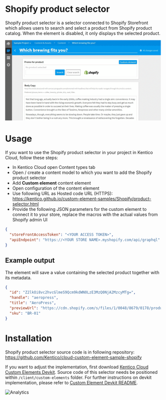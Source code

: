 # Shopify product selector
Shopify product selector is a selector connected to Shopify Storefront which allows users to search and select a product from Shopify product catalog. When the element is disabled, it only displays the selected product.

![Shopify product selector](ShopifyProductSelector.gif)

# Usage

If you want to use the Shopify product selector in your project in Kentico Cloud, follow these steps:

* In Kentico Cloud open Content types tab
* Open / create a content model to which you want to add the Shopify product selector
* Add **Custom element** content element
* Open configuration of the content element
* Use following URL as Hosted code URL (HTTPS): https://kentico.github.io/custom-element-samples/Shopify/product-selector.html
* Provide the following JSON parameters for the custom element to connect it to your store, replace the macros with the actual values from Shopify admin UI

```json
{
  "storeFrontAccessToken": "<YOUR ACCESS TOKEN>",
  "apiEndpoint": "https://<YOUR STORE NAME>.myshopify.com/api/graphql"
}
```

## Example output

The element will save a value containing the selected product together with its metadata. 

```json
{
  "id": "Z2lkOi8vc2hvcGlmeS9Qcm9kdWN0LzE3MzQ0NjA2MzcyMTg=",
  "handle": "aeropress",
  "title": "AeroPress",
  "previewUrl": "https://cdn.shopify.com/s/files/1/0048/8679/0178/products/aeropress.jpg?v=1551277741",
  "sku": "BR-01"
}
```

# Installation

Shopify product selector source code is in following repository: https://github.com/Kentico/cloud-custom-element-sample-shopify

If you want to adjust the implementation, first download [Kentico Cloud Custom Elements Devkit](https://github.com/kentico/custom-element-devkit). Source code of this selector needs be positioned within `/client/custom-elements` folder. For further instructions on devkit implementation, please refer to [Custom Element Devkit README](https://github.com/Kentico/custom-element-devkit/blob/master/readme.md).

![Analytics](https://kentico-ga-beacon.azurewebsites.net/api/UA-69014260-4/Kentico/custom-element-samples/Shopify?pixel)

